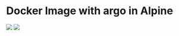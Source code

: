 # Docker Image with argo in Alpine #

[![](https://images.microbadger.com/badges/image/illagrenan/argo-alpine.svg)](https://microbadger.com/images/illagrenan/argo-alpine "Get your own image badge on microbadger.com")
[![](https://images.microbadger.com/badges/version/illagrenan/argo-alpine.svg)](https://microbadger.com/images/illagrenan/argo-alpine "Get your own version badge on microbadger.com")
